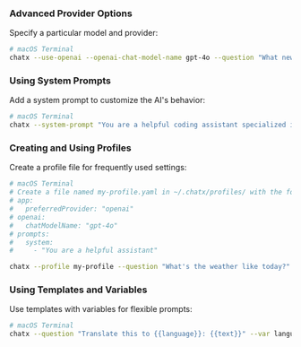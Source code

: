 ### Advanced Provider Options

Specify a particular model and provider:

```bash
# macOS Terminal
chatx --use-openai --openai-chat-model-name gpt-4o --question "What new features are in GPT-4o?"
```

### Using System Prompts

Add a system prompt to customize the AI's behavior:

```bash
# macOS Terminal
chatx --system-prompt "You are a helpful coding assistant specialized in Python" --question "How do I create a web server in Python?"
```

### Creating and Using Profiles

Create a profile file for frequently used settings:

```bash
# macOS Terminal
# Create a file named my-profile.yaml in ~/.chatx/profiles/ with the following content:
# app:
#   preferredProvider: "openai"
# openai:
#   chatModelName: "gpt-4o"
# prompts:
#   system:
#     - "You are a helpful assistant"

chatx --profile my-profile --question "What's the weather like today?"
```

### Using Templates and Variables

Use templates with variables for flexible prompts:

```bash
# macOS Terminal
chatx --question "Translate this to {{language}}: {{text}}" --var language=French --var text="Hello, how are you?"
```